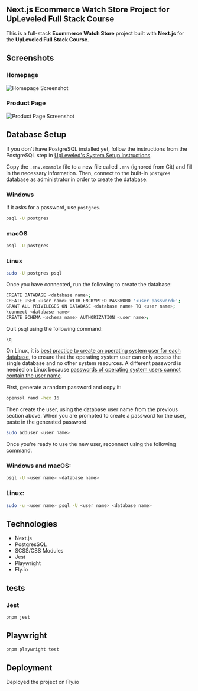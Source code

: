 ## Next.js Ecommerce Watch Store Project for UpLeveled Full Stack Course

This is a full-stack **Ecommerce Watch Store** project built with **Next.js** for the **UpLeveled Full Stack Course**.

## Screenshots

### Homepage

![Homepage Screenshot](public/images/screenshot-homepage.png)

### Product Page

![Product Page Screenshot](public/images/screenshot-product-page.png)

## Database Setup

If you don't have PostgreSQL installed yet, follow the instructions from the PostgreSQL step in [UpLeveled's System Setup Instructions](https://github.com/upleveled/system-setup/blob/master/readme.md).

Copy the `.env.example` file to a new file called `.env` (ignored from Git) and fill in the necessary information.
Then, connect to the built-in `postgres` database as administrator in order to create the database:

### Windows

If it asks for a password, use `postgres`.

```bash
psql -U postgres
```

### macOS

```bash
psql -U postgres
```

### Linux

```bash
sudo -U postgres psql
```

Once you have connected, run the following to create the database:

```bash
CREATE DATABASE <database name>;
CREATE USER <user name> WITH ENCRYPTED PASSWORD '<user password>';
GRANT ALL PRIVILEGES ON DATABASE <database name> TO <user name>;
\connect <database name>
CREATE SCHEMA <schema name> AUTHORIZATION <user name>;
```

Quit psql using the following command:

```bash
\q
```

On Linux, it is [best practice to create an operating system user for each database](https://docs.redhat.com/en/documentation/red_hat_enterprise_linux/9/html/configuring_and_using_database_servers/using-postgresql_configuring-and-using-database-servers#con_postgresql-users_using-postgresql), to ensure that the operating system user can only access the single database and no other system resources. A different password is needed on Linux because [passwords of operating system users cannot contain the user name](https://github.com/upleveled/system-setup/issues/74).

First, generate a random password and copy it:

```bash
openssl rand -hex 16
```

Then create the user, using the database user name from the previous section above. When you are prompted to create a password for the user, paste in the generated password.

```bash
sudo adduser <user name>
```

Once you're ready to use the new user, reconnect using the following command.

### Windows and macOS:

```bash
psql -U <user name> <database name>
```

### Linux:

```bash
sudo -u <user name> psql -U <user name> <database name>
```

## Technologies

- Next.js
- PostgresSQL
- SCSS/CSS Modules
- Jest
- Playwright
- Fly.io

## tests

### Jest

```bash
pnpm jest
```

## Playwright

```bash
pnpm playwright test
```

## Deployment

Deployed the project on Fly.io
